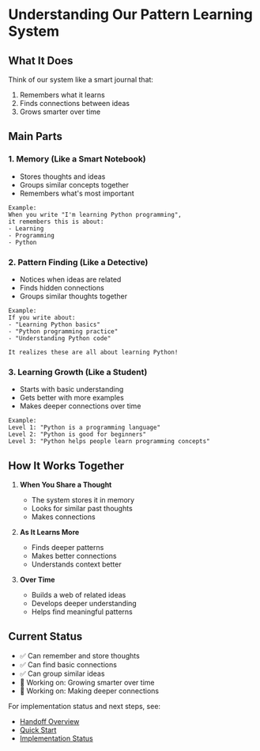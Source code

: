 # Understanding Our Pattern Learning System

## What It Does
Think of our system like a smart journal that:
1. Remembers what it learns
2. Finds connections between ideas
3. Grows smarter over time

## Main Parts

### 1. Memory (Like a Smart Notebook)
- Stores thoughts and ideas
- Groups similar concepts together
- Remembers what's most important
```
Example:
When you write "I'm learning Python programming",
it remembers this is about:
- Learning
- Programming
- Python
```

### 2. Pattern Finding (Like a Detective)
- Notices when ideas are related
- Finds hidden connections
- Groups similar thoughts together
```
Example:
If you write about:
- "Learning Python basics"
- "Python programming practice"
- "Understanding Python code"

It realizes these are all about learning Python!
```

### 3. Learning Growth (Like a Student)
- Starts with basic understanding
- Gets better with more examples
- Makes deeper connections over time
```
Example:
Level 1: "Python is a programming language"
Level 2: "Python is good for beginners"
Level 3: "Python helps people learn programming concepts"
```

## How It Works Together

1. **When You Share a Thought**
   - The system stores it in memory
   - Looks for similar past thoughts
   - Makes connections

2. **As It Learns More**
   - Finds deeper patterns
   - Makes better connections
   - Understands context better

3. **Over Time**
   - Builds a web of related ideas
   - Develops deeper understanding
   - Helps find meaningful patterns

## Current Status
- ✅ Can remember and store thoughts
- ✅ Can find basic connections
- ✅ Can group similar ideas
- 🚧 Working on: Growing smarter over time
- 🚧 Working on: Making deeper connections

For implementation status and next steps, see:
- [Handoff Overview](../handoff/HANDOFF.md)
- [Quick Start](../handoff/QUICK_START.md)
- [Implementation Status](../handoff/IMPLEMENTATION_STATUS.md)